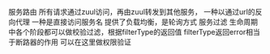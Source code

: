 服务路由
    所有请求通过zuul访问，再由zuul转发到其他服务，
        一种以通过url的反向代理
        一种是直接访问服务名
    提供了负载均衡，是轮询方式
服务过滤
    生命周期中各个阶段都可以做校验过滤，根据filterType的返回值
    filterType返回error相当于断路器的作用
    可以在这里做权限验证
